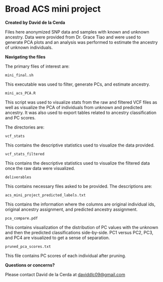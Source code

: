 # Broad ACS mini project

**Created by David de la Cerda**

Files here anonymized SNP data and samples with known and unknown ancestry. Data were provided from Dr. Grace Tiao and were used to generate PCA plots and an analysis was performed to estimate the ancestry of unknown individuals.


**Navigating the files**

The primary files of interest are:

`mini_final.sh`

This executable was used to filter, generate PCs, and estimate ancestry.

`mini_acs_PCA.R`

This script was used to visualize stats from the raw and filtered VCF files as well as visualize the PCA of individuals from unknown and predicted ancestry. It was also used to export tables related to ancestry classification and PC scores.

The directories are:

`vcf_stats`

This contains the descriptive statistics used to visualize the data provided.

`vcf_stats_filtered`

This contains the descriptive statistics used to visualize the filtered data once the raw data were visualized.

`deliverables`

This contains necessary files asked to be provided. The descriptions are:

`acs_mini_project_predicted_labels.txt`

This contains the information where the columns are original individual ids, original ancestry assignment, and predicted ancestry assignment.

`pca_compare.pdf`

This contains visualization of the distribution of PC values with the unknown and then the predicted classifications side-by-side. PC1 versus PC2, PC3, and PC4 are visualized to get a sense of separation.

`pruned_pca_scores.txt`

This file contains PC scores of each individual after pruning.

**Questions or concerns?**

Please contact David de la Cerda at daviddlc09@gmail.com
